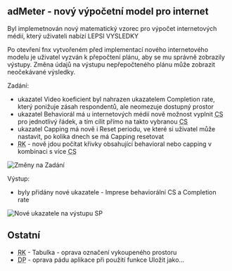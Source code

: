 ﻿---
categories: [fenix]
layout: fenix
---
## adMeter - nový výpočetní model pro internet
Byl implemetnován nový matematický vzorec pro výpočet internetových médií, který uživateli nabízí LEPSI VYSLEDKY

Po otevření fnx vytvořeném před implementací nového internetového modelu je uživatel vyzván k přepočtení plánu, aby se mu správně zobrazily výstupy. Změna údajů na výstupu nepřepočteného plánu může zobrazit neočekávané výsledky.

Zadání:
<ul>
<li>ukazatel Video koeficient byl nahrazen ukazatelem Completion rate, který ponižuje zásah respondentů, ale neomezuje dostupný prostor</li>
<li>ukazatel Behaviorál má u internetových médií nově možnost vyplnit <abbr title="Cílová skupina">CS</abbr> pro jednotlivý řádek, a tím cílit přímo na takto vybranou <abbr title="Cílová skupina">CS</abbr></li>
<li>ukazatel Capping má nově i Reset periodu, ve které si uživatel může nastavit, po kolika dnech se má Capping resetovat</li>
<li><abbr title="Reachové křivky">RK</abbr> - nově jdou počítat křivky obsahující behavioral nebo capping v kombinaci s více <abbr title="Cílová skupina">CS</li>
</ul>


![Změny na Zadání]({{site.url}}/data/novyinternetmodel.png "Změny na Zadání")


Výstup:
<ul>
<li>byly přidány nové ukazatele - Imprese behaviorální CS a Completion rate</li>
</ul>


![Nové ukazatele na výstupu SP]({{site.url}}/data/noveukazateleinternetmodel.png "Nové ukazatele na výstupu SP")


## Ostatní
<ul>
<li><abbr title="Reachové křivky">RK</abbr> - Tabulka - oprava označení vykoupeného prostoru</li>
<li><abbr title="Detailní plán">DP</abbr> - oprava pádu aplikace při použití funkce Uložit jako...</li>
</ul>